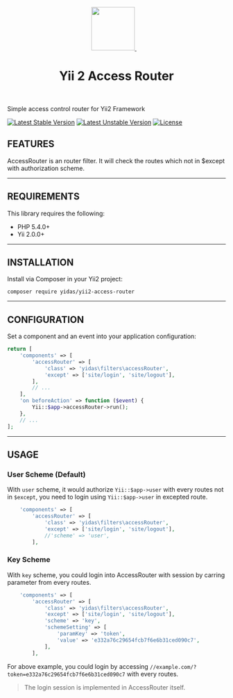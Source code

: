 <p align="center">
    <a href="https://github.com/yiisoft" target="_blank">
        <img src="https://avatars0.githubusercontent.com/u/993323" height="100px">
    </a>
    <h1 align="center">Yii 2 Access Router</h1>
    <br>
</p>

Simple access control router for Yii2 Framework

[![Latest Stable Version](https://poser.pugx.org/yidas/yii2-access-router/v/stable?format=flat-square)](https://packagist.org/packages/yidas/yii2-access-router)
[![Latest Unstable Version](https://poser.pugx.org/yidas/yii2-access-router/v/unstable?format=flat-square)](https://packagist.org/packages/yidas/yii2-access-router)
[![License](https://poser.pugx.org/yidas/yii2-access-router/license?format=flat-square)](https://packagist.org/packages/yidas/yii2-access-router)

FEATURES
--------

AccessRouter is an router filter. It will check the routes which not in $except with authorization scheme.

---

REQUIREMENTS
------------

This library requires the following:

- PHP 5.4.0+
- Yii 2.0.0+

---

INSTALLATION
------------

Install via Composer in your Yii2 project:

```
composer require yidas/yii2-access-router
```

---

CONFIGURATION
-------------

Set a component and an event into your application configuration:

```php
return [
    'components' => [
        'accessRouter' => [
            'class' => 'yidas\filters\accessRouter',
            'except' => ['site/login', 'site/logout'],
        ],
        // ...
    ],
    'on beforeAction' => function ($event) {
        Yii::$app->accessRouter->run();
    },
    // ...
];
```

---

USAGE
-----

### User Scheme (Default)

With `user` scheme, it would authorize `Yii::$app->user` with every routes not in `$except`, you need to login using `Yii::$app->user` in excepted route.

```php
    'components' => [
        'accessRouter' => [
            'class' => 'yidas\filters\accessRouter',
            'except' => ['site/login', 'site/logout'],
            //'scheme' => 'user',
        ],
```

### Key Scheme

With `key` scheme, you could login into AccessRouter with session by carring parameter from every routes.

```php
    'components' => [
        'accessRouter' => [
            'class' => 'yidas\filters\accessRouter',
            'except' => ['site/login', 'site/logout'],
            'scheme' => 'key',
            'schemeSetting' => [
                'paramKey' => 'token',
                'value' => 'e332a76c29654fcb7f6e6b31ced090c7',
            ],
        ],
```

For above example, you could login by accessing `//example.com/?token=e332a76c29654fcb7f6e6b31ced090c7` with every routes.

> The login session is implemented in AccessRouter itself.

